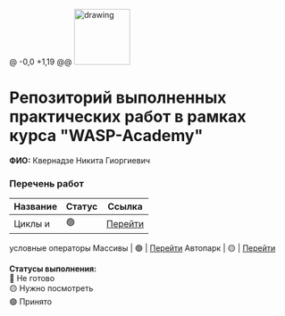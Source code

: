 @ -0,0 +1,19 @@
<a href="https://wasp-academy.com"><img src="https://wasp-academy.com/Resources/wasp-logo.png" alt="drawing" width="100"/></a>

# Репозиторий выполненных практических работ в рамках курса "WASP-Academy"
**ФИО:** Квернадзе Никита Гиоргиевич

### Перечень работ

Название          | Статус | Ссылка
------------------|--------|--------
Циклы и           | 🟢    | <a href="https://github.com/nikitakv1-gif/Homework/tree/master/HM1">Перейти</a>
условные операторы
Массивы           | 🟢    | <a href="https://github.com/nikitakv1-gif/Homework/tree/master/HM2">Перейти</a>
Автопарк          | 🟡    | <a href="https://github.com/nikitakv1-gif/Homework/tree/master/autopark">Перейти</a>


**Статусы выполнения:** <br>
🔴 Не готово <br>
🟡 Нужно посмотреть <br>
🟢 Принято <br>
